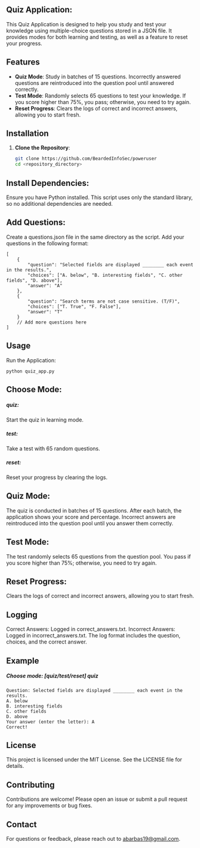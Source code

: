 
## Quiz Application:

This Quiz Application is designed to help you study and test your knowledge using multiple-choice questions stored in a JSON file. It provides modes for both learning and testing, as well as a feature to reset your progress.

## Features

- **Quiz Mode**: Study in batches of 15 questions. Incorrectly answered questions are reintroduced into the question pool until answered correctly.
- **Test Mode**: Randomly selects 65 questions to test your knowledge. If you score higher than 75%, you pass; otherwise, you need to try again.
- **Reset Progress**: Clears the logs of correct and incorrect answers, allowing you to start fresh.

## Installation

1. **Clone the Repository**:
   ```sh
   git clone https://github.com/BeardedInfoSec/poweruser
   cd <repository_directory>
## Install Dependencies:
Ensure you have Python installed. This script uses only the standard library, so no additional dependencies are needed.

## Add Questions:
Create a questions.json file in the same directory as the script. Add your questions in the following format:
```
[
    {
        "question": "Selected fields are displayed ________ each event in the results.",
        "choices": ["A. below", "B. interesting fields", "C. other fields", "D. above"],
        "answer": "A"
    },
    {
        "question": "Search terms are not case sensitive. (T/F)",
        "choices": ["T. True", "F. False"],
        "answer": "T"
    }
    // Add more questions here
]
```
## Usage
Run the Application:
```
python quiz_app.py
```
## Choose Mode:

##### quiz: 
Start the quiz in learning mode.
##### test: 
Take a test with 65 random questions.
##### reset: 
Reset your progress by clearing the logs.
## Quiz Mode:

The quiz is conducted in batches of 15 questions.
After each batch, the application shows your score and percentage.
Incorrect answers are reintroduced into the question pool until you answer them correctly.
## Test Mode:

The test randomly selects 65 questions from the question pool.
You pass if you score higher than 75%; otherwise, you need to try again.
## Reset Progress:

Clears the logs of correct and incorrect answers, allowing you to start fresh.
## Logging
Correct Answers: Logged in correct_answers.txt.
Incorrect Answers: Logged in incorrect_answers.txt.
The log format includes the question, choices, and the correct answer.

## Example
##### Choose mode: [quiz/test/reset] quiz
```
Question: Selected fields are displayed ________ each event in the results.
A. below
B. interesting fields
C. other fields
D. above
Your answer (enter the letter): A
Correct!
```
## License
This project is licensed under the MIT License. See the LICENSE file for details.

## Contributing
Contributions are welcome! Please open an issue or submit a pull request for any improvements or bug fixes.

## Contact
For questions or feedback, please reach out to abarbas19@gmail.com.